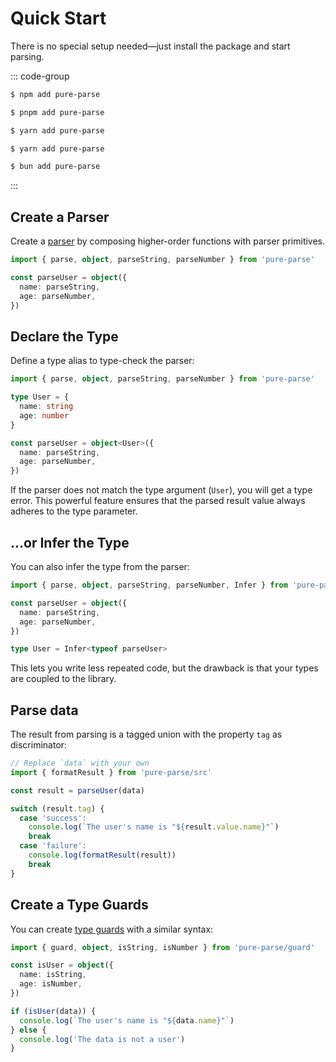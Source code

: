 # Quick Start

There is no special setup needed—just install the package and start parsing.

::: code-group

```sh [npm]
$ npm add pure-parse
```

```sh [pnpm]
$ pnpm add pure-parse
```

```sh [yarn]
$ yarn add pure-parse
```

```sh [yarn (pnp)]
$ yarn add pure-parse
```

```sh [bun]
$ bun add pure-parse
```

:::

## Create a Parser

Create a [parser](parsers) by composing higher-order functions with parser primitives.

```ts
import { parse, object, parseString, parseNumber } from 'pure-parse'

const parseUser = object({
  name: parseString,
  age: parseNumber,
})
```

## Declare the Type

Define a type alias to type-check the parser:

```ts
import { parse, object, parseString, parseNumber } from 'pure-parse'

type User = {
  name: string
  age: number
}

const parseUser = object<User>({
  name: parseString,
  age: parseNumber,
})
```

If the parser does not match the type argument (`User`), you will get a type error. This powerful feature ensures that the parsed result value always adheres to the type parameter.

## ...or Infer the Type

You can also infer the type from the parser:

```ts
import { parse, object, parseString, parseNumber, Infer } from 'pure-parse'

const parseUser = object({
  name: parseString,
  age: parseNumber,
})

type User = Infer<typeof parseUser>
```

This lets you write less repeated code, but the drawback is that your types are coupled to the library.

## Parse data

The result from parsing is a tagged union with the property `tag` as discriminator:

```ts
// Replace `data` with your own
import { formatResult } from 'pure-parse/src'

const result = parseUser(data)

switch (result.tag) {
  case 'success':
    console.log(`The user's name is "${result.value.name}"`)
    break
  case 'failure':
    console.log(formatResult(result))
    break
}
```

## Create a Type Guards

You can create [type guards](guards) with a similar syntax:

```ts
import { guard, object, isString, isNumber } from 'pure-parse/guard'

const isUser = object({
  name: isString,
  age: isNumber,
})

if (isUser(data)) {
  console.log(`The user's name is "${data.name}"`)
} else {
  console.log('The data is not a user')
}
```
